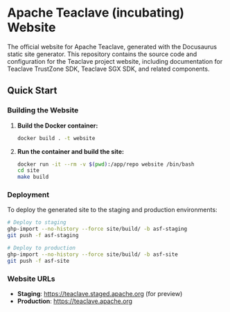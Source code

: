 # Apache Teaclave (incubating) Website

The official website for Apache Teaclave, generated with the Docusaurus static site generator. This repository contains the source code and configuration for the Teaclave project website, including documentation for Teaclave TrustZone SDK, Teaclave SGX SDK, and related components.

## Quick Start

### Building the Website

1. **Build the Docker container:**
   ```bash
   docker build . -t website
   ```

2. **Run the container and build the site:**
   ```bash
   docker run -it --rm -v $(pwd):/app/repo website /bin/bash
   cd site
   make build
   ```

### Deployment

To deploy the generated site to the staging and production environments:

```bash
# Deploy to staging
ghp-import --no-history --force site/build/ -b asf-staging
git push -f asf-staging

# Deploy to production
ghp-import --no-history --force site/build/ -b asf-site
git push -f asf-site
```

### Website URLs

- **Staging**: https://teaclave.staged.apache.org (for preview)
- **Production**: https://teaclave.apache.org
